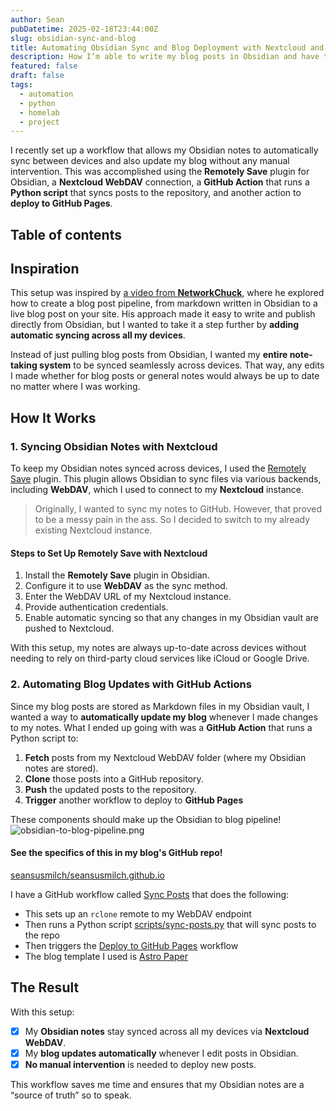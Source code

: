 ```yaml
---
author: Sean
pubDatetime: 2025-02-18T23:44:00Z
slug: obsidian-sync-and-blog
title: Automating Obsidian Sync and Blog Deployment with Nextcloud and GitHub Actions
description: How I’m able to write my blog posts in Obsidian and have them automatically show up here!
featured: false
draft: false
tags:
  - automation
  - python
  - homelab
  - project
---
```

I recently set up a workflow that allows my Obsidian notes to automatically sync between devices and also update my blog without any manual intervention. This was accomplished using the **Remotely Save** plugin for Obsidian, a **Nextcloud WebDAV** connection, a **GitHub Action** that runs a **Python script** that syncs posts to the repository, and another action to **deploy to GitHub Pages**.
## Table of contents

## Inspiration

This setup was inspired by [a video from **NetworkChuck**](https://youtu.be/dnE7c0ELEH8?si=YlK2PJ4si6hp_KzO), where he explored how to create a blog post pipeline, from markdown written in Obsidian to a live blog post on your site. His approach made it easy to write and publish directly from Obsidian, but I wanted to take it a step further by **adding automatic syncing across all my devices**.

Instead of just pulling blog posts from Obsidian, I wanted my **entire note-taking system** to be synced seamlessly across devices. That way, any edits I made whether for blog posts or general notes would always be up to date no matter where I was working.

## How It Works

### 1. Syncing Obsidian Notes with Nextcloud

To keep my Obsidian notes synced across devices, I used the [Remotely Save](https://github.com/remotely-save/remotely-save) plugin. This plugin allows Obsidian to sync files via various backends, including **WebDAV**, which I used to connect to my **Nextcloud** instance.
> Originally, I wanted to sync my notes to GitHub. However, that proved to be a messy pain in the ass. So I decided to switch to my already existing Nextcloud instance.

#### Steps to Set Up Remotely Save with Nextcloud

1. Install the **Remotely Save** plugin in Obsidian.
2. Configure it to use **WebDAV** as the sync method.
3. Enter the WebDAV URL of my Nextcloud instance.
4. Provide authentication credentials.
5. Enable automatic syncing so that any changes in my Obsidian vault are pushed to Nextcloud.

With this setup, my notes are always up-to-date across devices without needing to rely on third-party cloud services like iCloud or Google Drive.

### 2. Automating Blog Updates with GitHub Actions

Since my blog posts are stored as Markdown files in my Obsidian vault, I wanted a way to **automatically update my blog** whenever I made changes to my notes. What I ended up going with was a **GitHub Action** that runs a Python script to:

  1. **Fetch** posts from my Nextcloud WebDAV folder (where my Obsidian notes are stored). 
  2. **Clone** those posts into a GitHub repository.  
  3. **Push** the updated posts to the repository.
  4. **Trigger** another workflow to deploy to **GitHub Pages**

These components should make up the Obsidian to blog pipeline!
![obsidian-to-blog-pipeline.png](@assets/blog/obsidian-to-blog-pipeline.png)
#### See the specifics of this in my blog's GitHub repo!

[seansusmilch/seansusmilch.github.io](https://github.com/seansusmilch/seansusmilch.github.io)

I have a GitHub workflow called [Sync Posts](https://github.com/seansusmilch/seansusmilch.github.io/actions/workflows/sync-posts.yaml) that does the following:

- This sets up an `rclone` remote to my WebDAV endpoint
- Then runs a Python script [scripts/sync-posts.py](https://github.com/seansusmilch/seansusmilch.github.io/blob/main/scripts/sync-posts.py) that will sync posts to the repo
- Then triggers the [Deploy to GitHub Pages](https://github.com/seansusmilch/seansusmilch.github.io/actions/workflows/deploy-gh-pages.yaml) workflow
- The blog template I used is [Astro Paper](https://github.com/satnaing/astro-paper)

## The Result

With this setup:

 - [x] My **Obsidian notes** stay synced across all my devices via **Nextcloud WebDAV**.
 - [x] My **blog updates automatically** whenever I edit posts in Obsidian.
 - [x] **No manual intervention** is needed to deploy new posts.

This workflow saves me time and ensures that my Obsidian notes are a “source of truth” so to speak.
